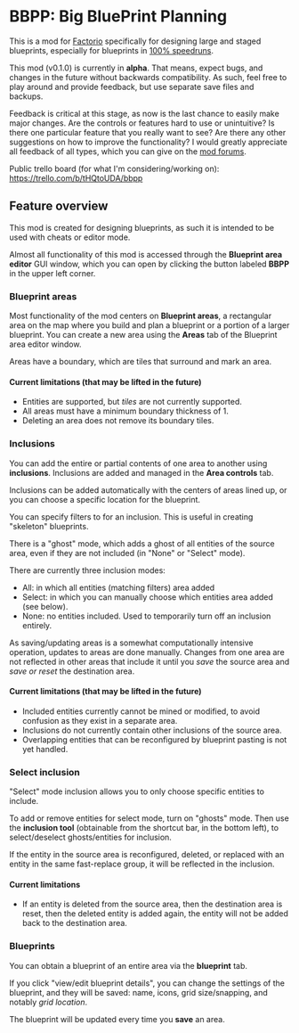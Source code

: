 # BBPP: Big BluePrint Planning

This is a mod for [Factorio](https://www.factorio.com) specifically for designing large and staged blueprints,
especially for blueprints in [100% speedruns](https://www.speedrun.com/factorio#100).

This mod (v0.1.0) is currently in **alpha**. That means, expect bugs, and changes in the future without backwards
compatibility. As such, feel free to play around and provide feedback, but use separate save files and backups.

Feedback is critical at this stage, as now is the last chance to easily make major changes. Are the controls or
features hard to use or unintuitive? Is there one particular feature that you really want to see? Are there any other
suggestions on how to improve the functionality? I would greatly appreciate all feedback of all types, which you can
give on the [mod forums](https://mods.factorio.com/mod/bbpp).

Public trello board (for what I'm considering/working on): https://trello.com/b/tHQtoUDA/bbpp

## Feature overview

This mod is created for designing blueprints, as such it is intended to be used with cheats or editor mode.

Almost all functionality of this mod is accessed through the **Blueprint area editor** GUI window, which you can open by
clicking the button labeled **BBPP** in the upper left corner.

### Blueprint areas

Most functionality of the mod centers on **Blueprint areas**, a rectangular area on the map where you build and plan a
blueprint or a portion of a larger blueprint. You can create a new area using the **Areas** tab of the Blueprint area
editor window.

Areas have a boundary, which are tiles that surround and mark an area.

#### Current limitations (that may be lifted in the future)

- Entities are supported, but _tiles_ are not currently supported.
- All areas must have a minimum boundary thickness of 1.
- Deleting an area does not remove its boundary tiles.

### Inclusions

You can add the entire or partial contents of one area to another using **inclusions**. Inclusions are added and managed
in the **Area controls** tab.

Inclusions can be added automatically with the centers of areas lined up, or you can choose a specific location for the
blueprint.

You can specify filters to for an inclusion. This is useful in creating "skeleton" blueprints.

There is a "ghost" mode, which adds a ghost of all entities of the source area, even if they are not included (in "None"
or "Select" mode).

There are currently three inclusion modes:

- All: in which all entities (matching filters) area added
- Select: in which you can manually choose which entities area added (see below).
- None: no entities included. Used to temporarily turn off an inclusion entirely.

As saving/updating areas is a somewhat computationally intensive operation, updates to areas are done manually. Changes
from one area are not reflected in other areas that include it until you *save* the source area and *save or reset* the
destination area.

#### Current limitations (that may be lifted in the future)

- Included entities currently cannot be mined or modified, to avoid confusion as they exist in a separate area.
- Inclusions do not currently contain other inclusions of the source area.
- Overlapping entities that can be reconfigured by blueprint pasting is not yet handled.

### Select inclusion

"Select" mode inclusion allows you to only choose specific entities to include.

To add or remove entities for select mode, turn on "ghosts" mode. Then use the **inclusion tool** (obtainable from the
shortcut bar, in the bottom left), to select/deselect ghosts/entities for inclusion.

If the entity in the source area is reconfigured, deleted, or replaced with an entity in the same fast-replace group, it
will be reflected in the inclusion.

#### Current limitations

- If an entity is deleted from the source area, then the destination area is reset, then the deleted entity is added
  again, the entity will not be added back to the destination area.

### Blueprints

You can obtain a blueprint of an entire area via the **blueprint** tab.

If you click "view/edit blueprint details", you can change the settings of the blueprint, and they will be saved: name,
icons, grid size/snapping, and notably *grid location*.

The blueprint will be updated every time you **save** an area.
